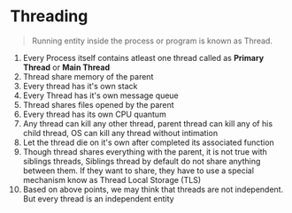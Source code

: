 # Threading
> Running entity inside the process or program is known as Thread.

1. Every Process itself contains atleast one thread called as **Primary Thread** or **Main Thread** 
2. Thread share memory of the parent
3. Every thread has it's own stack
4. Every Thread has it's own message queue
5. Thread shares files opened by the parent
6. Every thread has its own CPU quantum
7. Any thread can kill any other thread, parent thread can kill any of his child thread, OS can kill any thread without intimation
8. Let the thread die on it's own after completed its associated function
9. Though thread shares everything with the parent, it is not true with siblings threads, Siblings thread by default do not share anything between them. If they want to share, they have to use a special mechanism know as Thread Local Storage (TLS)
10. Based on above points, we may think that threads are not independent. But every thread is an independent entity
